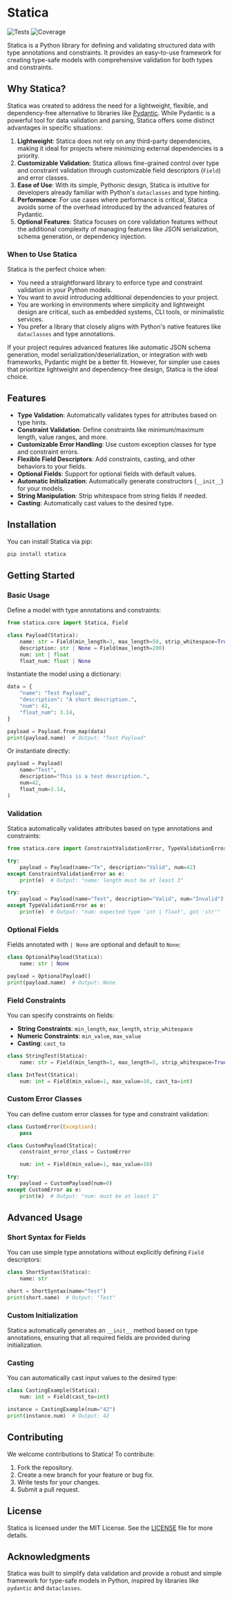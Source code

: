 # Statica

![Tests](https://github.com/mkrd/statica/actions/workflows/test.yml/badge.svg)
![Coverage](https://github.com/mkrd/statica/blob/main/assets/coverage.svg?raw=true)


Statica is a Python library for defining and validating structured data with type annotations and constraints. It provides an easy-to-use framework for creating type-safe models with comprehensive validation for both types and constraints.

## Why Statica?

Statica was created to address the need for a lightweight, flexible, and dependency-free alternative to libraries like [Pydantic](https://github.com/pydantic/pydantic). While Pydantic is a powerful tool for data validation and parsing, Statica offers some distinct advantages in specific situations:

1. **Lightweight**: Statica does not rely on any third-party dependencies, making it ideal for projects where minimizing external dependencies is a priority.
2. **Customizable Validation**: Statica allows fine-grained control over type and constraint validation through customizable field descriptors (`Field`) and error classes.
3. **Ease of Use**: With its simple, Pythonic design, Statica is intuitive for developers already familiar with Python's `dataclasses` and type hinting.
4. **Performance**: For use cases where performance is critical, Statica avoids some of the overhead introduced by the advanced features of Pydantic.
5. **Optional Features**: Statica focuses on core validation features without the additional complexity of managing features like JSON serialization, schema generation, or dependency injection.

### When to Use Statica

Statica is the perfect choice when:
- You need a straightforward library to enforce type and constraint validation in your Python models.
- You want to avoid introducing additional dependencies to your project.
- You are working in environments where simplicity and lightweight design are critical, such as embedded systems, CLI tools, or minimalistic services.
- You prefer a library that closely aligns with Python's native features like `dataclasses` and type annotations.

If your project requires advanced features like automatic JSON schema generation, model serialization/deserialization, or integration with web frameworks, Pydantic might be a better fit. However, for simpler use cases that prioritize lightweight and dependency-free design, Statica is the ideal choice.

## Features

- **Type Validation**: Automatically validates types for attributes based on type hints.
- **Constraint Validation**: Define constraints like minimum/maximum length, value ranges, and more.
- **Customizable Error Handling**: Use custom exception classes for type and constraint errors.
- **Flexible Field Descriptors**: Add constraints, casting, and other behaviors to your fields.
- **Optional Fields**: Support for optional fields with default values.
- **Automatic Initialization**: Automatically generate constructors (`__init__`) for your models.
- **String Manipulation**: Strip whitespace from string fields if needed.
- **Casting**: Automatically cast values to the desired type.

## Installation

You can install Statica via pip:

```bash
pip install statica
```

## Getting Started

### Basic Usage

Define a model with type annotations and constraints:

```python
from statica.core import Statica, Field

class Payload(Statica):
    name: str = Field(min_length=3, max_length=50, strip_whitespace=True)
    description: str | None = Field(max_length=200)
    num: int | float
    float_num: float | None
```

Instantiate the model using a dictionary:

```python
data = {
    "name": "Test Payload",
    "description": "A short description.",
    "num": 42,
    "float_num": 3.14,
}

payload = Payload.from_map(data)
print(payload.name)  # Output: "Test Payload"
```

Or instantiate directly:

```python
payload = Payload(
    name="Test",
    description="This is a test description.",
    num=42,
    float_num=3.14,
)
```

### Validation

Statica automatically validates attributes based on type annotations and constraints:

```python
from statica.core import ConstraintValidationError, TypeValidationError

try:
    payload = Payload(name="Te", description="Valid", num=42)
except ConstraintValidationError as e:
    print(e)  # Output: "name: length must be at least 3"

try:
    payload = Payload(name="Test", description="Valid", num="Invalid")
except TypeValidationError as e:
    print(e)  # Output: "num: expected type 'int | float', got 'str'"
```

### Optional Fields

Fields annotated with `| None` are optional and default to `None`:

```python
class OptionalPayload(Statica):
    name: str | None

payload = OptionalPayload()
print(payload.name)  # Output: None
```

### Field Constraints

You can specify constraints on fields:

- **String Constraints**: `min_length`, `max_length`, `strip_whitespace`
- **Numeric Constraints**: `min_value`, `max_value`
- **Casting**: `cast_to`

```python
class StringTest(Statica):
    name: str = Field(min_length=3, max_length=5, strip_whitespace=True)

class IntTest(Statica):
    num: int = Field(min_value=1, max_value=10, cast_to=int)
```

### Custom Error Classes

You can define custom error classes for type and constraint validation:

```python
class CustomError(Exception):
    pass

class CustomPayload(Statica):
    constraint_error_class = CustomError

    num: int = Field(min_value=1, max_value=10)

try:
    payload = CustomPayload(num=0)
except CustomError as e:
    print(e)  # Output: "num: must be at least 1"
```

## Advanced Usage

### Short Syntax for Fields

You can use simple type annotations without explicitly defining `Field` descriptors:

```python
class ShortSyntax(Statica):
    name: str

short = ShortSyntax(name="Test")
print(short.name)  # Output: "Test"
```

### Custom Initialization

Statica automatically generates an `__init__` method based on type annotations, ensuring that all required fields are provided during initialization.

### Casting

You can automatically cast input values to the desired type:

```python
class CastingExample(Statica):
    num: int = Field(cast_to=int)

instance = CastingExample(num="42")
print(instance.num)  # Output: 42
```

## Contributing

We welcome contributions to Statica! To contribute:

1. Fork the repository.
2. Create a new branch for your feature or bug fix.
3. Write tests for your changes.
4. Submit a pull request.

## License

Statica is licensed under the MIT License. See the [LICENSE](LICENSE) file for more details.

## Acknowledgments

Statica was built to simplify data validation and provide a robust and simple framework for type-safe models in Python, inspired by libraries like `pydantic` and `dataclasses`.

